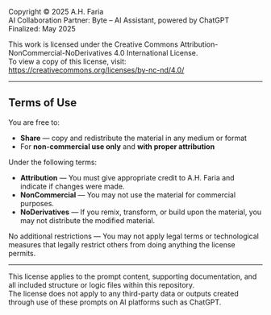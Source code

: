 Copyright © 2025 A.H. Faria  
AI Collaboration Partner: Byte – AI Assistant, powered by ChatGPT  
Finalized: May 2025

This work is licensed under the Creative Commons Attribution-NonCommercial-NoDerivatives 4.0 International License.  
To view a copy of this license, visit: https://creativecommons.org/licenses/by-nc-nd/4.0/

---

## Terms of Use

You are free to:

- **Share** — copy and redistribute the material in any medium or format  
- For **non-commercial use only** and **with proper attribution**

Under the following terms:

- **Attribution** — You must give appropriate credit to A.H. Faria and indicate if changes were made.  
- **NonCommercial** — You may not use the material for commercial purposes.  
- **NoDerivatives** — If you remix, transform, or build upon the material, you may not distribute the modified material.

No additional restrictions — You may not apply legal terms or technological measures that legally restrict others from doing anything the license permits.

---

This license applies to the prompt content, supporting documentation, and all included structure or logic files within this repository.  
The license does not apply to any third-party data or outputs created through use of these prompts on AI platforms such as ChatGPT.
